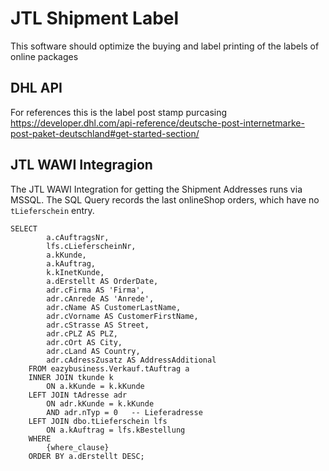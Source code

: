 # JTL Shipment Label
This software should optimize the buying and label printing of the labels of online packages

## DHL API
For references this is the label post stamp purcasing
https://developer.dhl.com/api-reference/deutsche-post-internetmarke-post-paket-deutschland#get-started-section/

## JTL WAWI Integragion
The JTL WAWI Integration for getting the Shipment Addresses runs via MSSQL.
The SQL Query records the last onlineShop orders, which have no `tLieferschein` entry.
```
SELECT 
        a.cAuftragsNr,
        lfs.cLieferscheinNr,
        a.kKunde,
        a.kAuftrag,
        k.kInetKunde,
        a.dErstellt AS OrderDate,
        adr.cFirma AS 'Firma',
        adr.cAnrede AS 'Anrede',
        adr.cName AS CustomerLastName,
        adr.cVorname AS CustomerFirstName,
        adr.cStrasse AS Street,
        adr.cPLZ AS PLZ,
        adr.cOrt AS City,
        adr.cLand AS Country,
        adr.cAdressZusatz AS AddressAdditional
    FROM eazybusiness.Verkauf.tAuftrag a
    INNER JOIN tkunde k 
        ON a.kKunde = k.kKunde
    LEFT JOIN tAdresse adr 
        ON adr.kKunde = k.kKunde
        AND adr.nTyp = 0   -- Lieferadresse
    LEFT JOIN dbo.tLieferschein lfs 
        ON a.kAuftrag = lfs.kBestellung
    WHERE 
        {where_clause}
    ORDER BY a.dErstellt DESC;
```
